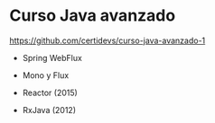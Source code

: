 
# Curso Java avanzado

https://github.com/certidevs/curso-java-avanzado-1

* Spring WebFlux
* Mono y Flux
* Reactor (2015)


* RxJava (2012)